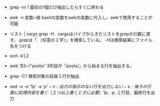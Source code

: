 - grep -m 1
  最初の1個だけ抽出したらすぐに終わる
- awk -v 変数=値
  bashの変数をawkの変数に代入し、awkで使用することが可能
- リスト | xargs grep -H .
  xargsはパイプからきたリストをgrepの引数に渡す。
  grepは「.（任意の１字）」を検索している。
  -Hは検索結果にファイル名をつける
- sort -k1,2

- awk ‘$3~/^posts/‘
  3列目が「posts/」から始まる行を抽出する。
- grep -C1
  検索対象の前後１行が抽出
- sed -n -e ‘1p’ -e ‘$p’
  -n: 出力の指示のない行を出力しない
  -e: 後ろの引数に処理内容を書く（２つ以上書くときに必要）
 1p、$p: １行目、最終行を出力

